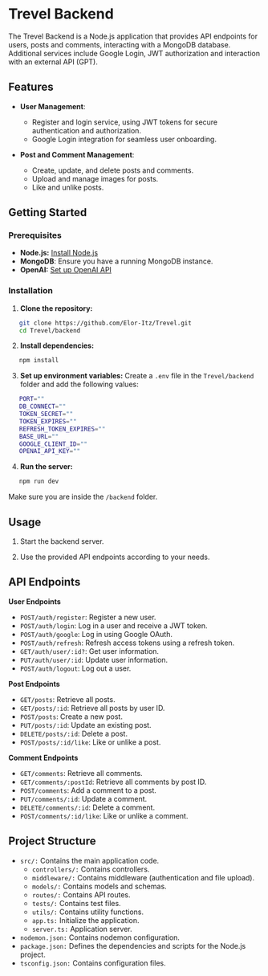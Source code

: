 # Trevel Backend

The Trevel Backend is a Node.js application that provides API endpoints for users, posts and comments, interacting with a MongoDB database. Additional services include Google Login, JWT authorization and interaction with an external API (GPT).

## Features

- **User Management**:
  - Register and login service, using JWT tokens for secure authentication and authorization.
  - Google Login integration for seamless user onboarding.

- **Post and Comment Management**:
  - Create, update, and delete posts and comments.
  - Upload and manage images for posts.
  - Like and unlike posts.

## Getting Started

### Prerequisites

- **Node.js:** [Install Node.js](https://nodejs.org/)
- **MongoDB**: Ensure you have a running MongoDB instance.
- **OpenAI:** [Set up OpenAI API](https://platform.openai.com/docs/quickstart)

### Installation

1. **Clone the repository:**
```sh
   git clone https://github.com/Elor-Itz/Trevel.git
   cd Trevel/backend
   ```

2. **Install dependencies:**
```sh
   npm install
   ```

3. **Set up environment variables:**
   Create a `.env` file in the `Trevel/backend` folder and add the following values:
```sh
   PORT=""
   DB_CONNECT=""
   TOKEN_SECRET=""  
   TOKEN_EXPIRES=""
   REFRESH_TOKEN_EXPIRES=""
   BASE_URL=""
   GOOGLE_CLIENT_ID=""
   OPENAI_API_KEY=""
   ```

4. **Run the server:**
```sh
   npm run dev     
   ``` 
   Make sure you are inside the `/backend` folder.

## Usage

1. Start the backend server.

2. Use the provided API endpoints according to your needs.

## API Endpoints

**User Endpoints**
* `POST/auth/register`: Register a new user.
* `POST/auth/login`: Log in a user and receive a JWT token.
* `POST/auth/google`: Log in using Google OAuth.
* `POST/auth/refresh`: Refresh access tokens using a refresh token.
* `GET/auth/user/:id?`: Get user information.
* `PUT/auth/user/:id`: Update user information.
* `POST/auth/logout`: Log out a user.

**Post Endpoints**
* `GET/posts`: Retrieve all posts.
* `GET/posts/:id`: Retrieve all posts by user ID.
* `POST/posts`: Create a new post.
* `PUT/posts/:id`: Update an existing post.
* `DELETE/posts/:id`: Delete a post.
* `POST/posts/:id/like`: Like or unlike a post.

**Comment Endpoints**
* `GET/comments`: Retrieve all comments.
* `GET/comments/:postId`: Retrieve all comments by post ID.
* `POST/comments`: Add a comment to a post.
* `PUT/comments/:id`: Update a comment.
* `DELETE/comments/:id`: Delete a comment.
* `POST/comments/:id/like`: Like or unlike a comment.

## Project Structure

* `src/:` Contains the main application code.
  * `controllers/:` Contains controllers.
  * `middleware/:` Contains middleware (authentication and file upload).
  * `models/:` Contains models and schemas.
  * `routes/:` Contains API routes.
  * `tests/:` Contains test files.
  * `utils/:` Contains utility functions.
  * `app.ts:` Initialize the application.
  * `server.ts:` Application server.
* `nodemon.json:` Contains nodemon configuration.
* `package.json:` Defines the dependencies and scripts for the Node.js project.
* `tsconfig.json:` Contains configuration files.